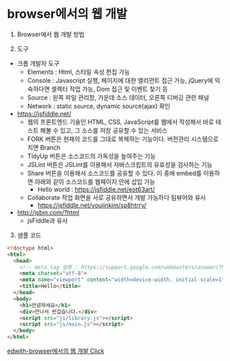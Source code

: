 # browser에서의 웹 개발

1. Browser에서 웹 개발 방법

2. 도구
 + 크롬 개발자 도구
    + Elements : Html, 스타일 속성 편집 가능
    + Console : Javascript 실행, 페이지에 대한 엘리먼트 접근 가능, jQuery에 익숙하다면 셀렉터 작업 가능, Dom 접근 및 이벤트 찾기 등
    + Source : 왼쪽 파일 관리창, 가운데 소스 데이터, 오른쪽 디버깅 관련 패널 
    + Network : static source, dynamic source(ajax) 확인 
 + https://jsfiddle.net/
    + 웹의 프론트엔드 기술인 HTML, CSS, JavaScript를 웹에서 작성해서 바로 테스트 해볼 수 있고, 그 소스를 저장 공유할 수 있는 서비스
    + FORK 버튼은 현재의 코드를 그대로 복제하는 기능이다. 버전관리 시스템으로 치면 Branch
    + TidyUp 버튼은 소스코드의 가독성을 높여주는 기능
    + JSLint 버튼은 JSLint를 이용해서 자바스크립트의 유효성을 검사하는 기능
    + Share 버튼을 이용해서 소스코드를 공유할 수 있다. 이 중에 embed를 이용하면 아래와 같이 소스코드를 웹페이지 안에 삽입 가능
       -  Hello world : https://jsfiddle.net/eot63art/
    + Collaborate 작업 화면을 서로 공유하면서 개발 가능하다 팀뷰어와 유사
      - https://jsfiddle.net/youjinkim/sp8htrry/
 + http://jsbin.com/?html
    + jsFiddle과 유사  
    
3. 샘플 코드
```html
<!doctype html>
<html>
  <head>
    <!-- meta tag 설명 : https://support.google.com/webmasters/answer/79812?hl=ko -->
    <meta charset="utf-8">
    <meta name="viewport" content="width=device-width, initial-scale=1">
    <title>Hello</title>   
  </head>
  <body>
    <h1>안녕하세요</h1>
    <div>만나서 반갑습니다.</div>
    <script src="js/library.js"></script>
    <script src="js/main.js"></script>
  </body>
</html>
```


 [edwith-browser에서의 웹 개발 Click](http://www.edwith.org/boostcourse-web/lecture/16664/)
